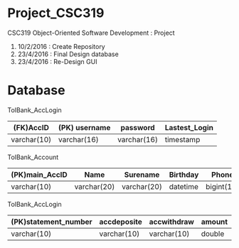 Project_CSC319
=====

CSC319 Object-Oriented Software Development : Project 

1. 10/2/2016 : Create Repository 
2. 23/4/2016 : Final Design database
3. 23/4/2016 : Re-Design GUI



Database
======

ToIBank_AccLogin

(FK)AccID |(PK) username |password  |Lastest_Login|
---|---|---|---|
varchar(10)|varchar(16)|varchar(16)|timestamp|

ToIBank_Account

(PK)main_AccID |Name |Surename |Birthday |Phone |Email |Date_Register	|Balance |Currency |
---|---|---|---|---|---|---|---|---|
varchar(10)|varchar(20)|varchar(20)|datetime|bigint(10)|varchar(20)|timestamp|double|varchar(3)|

ToIBank_AccLogin

(PK)statement_number |accdeposite |	accwithdraw |amount |accde_balance |accwi_balance |time |
---|---|---|---|---|---|---|
varchar(10)|varchar(10)|varchar(10)|double|double|timestamp|int(11)|
